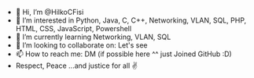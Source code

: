 - 👋 Hi, I’m @HilkoCFisi
- 👀 I’m interested in Python, Java, C, C++, Networking, VLAN, SQL, PHP, HTML, CSS, JavaScript, Powershell
- 🌱 I’m currently learning Networking, VLAN, SQL
- 💞️ I’m looking to collaborate on: Let's see
- 📫 How to reach me: DM (if possible here ^^ just Joined GitHub :D)
- Respect, Peace ...and justice for all ✌️
<!---
HilkoCFisi/HilkoCFisi is a ✨ special ✨ repository because its `README.md` (this file) appears on your GitHub profile.
You can click the Preview link to take a look at your changes.
--->
